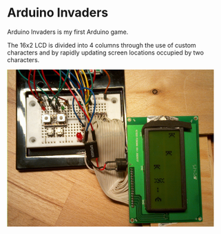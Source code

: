 Arduino Invaders
================

Arduino Invaders is my first Arduino game.

The 16x2 LCD is divided into 4 columns through the use of custom characters 
and by rapidly updating screen locations occupied by two characters.

[<img src="arduinoInvaders_smaller.jpg" alt="*pew* *pew* *pew*" title="*pew* *pew* *pew*" align="left" />](arduinoInvaders.jpg)
